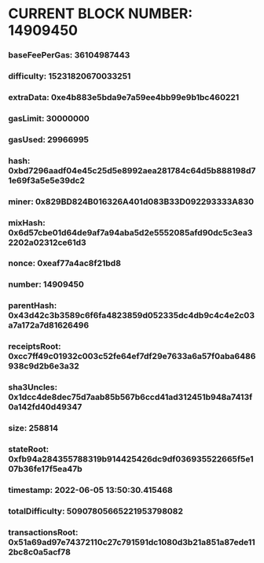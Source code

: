 # CURRENT BLOCK NUMBER: 14909450

### baseFeePerGas: 36104987443
### difficulty: 15231820670033251
### extraData: 0xe4b883e5bda9e7a59ee4bb99e9b1bc460221
### gasLimit: 30000000
### gasUsed: 29966995
### hash: 0xbd7296aadf04e45c25d5e8992aea281784c64d5b888198d71e69f3a5e5e39dc2
### miner: 0x829BD824B016326A401d083B33D092293333A830
### mixHash: 0x6d57cbe01d64de9af7a94aba5d2e5552085afd90dc5c3ea32202a02312ce61d3
### nonce: 0xeaf77a4ac8f21bd8
### number: 14909450
### parentHash: 0x43d42c3b3589c6f6fa4823859d052335dc4db9c4c4e2c03a7a172a7d81626496
### receiptsRoot: 0xcc7ff49c01932c003c52fe64ef7df29e7633a6a57f0aba6486938c9d2b6e3a32
### sha3Uncles: 0x1dcc4de8dec75d7aab85b567b6ccd41ad312451b948a7413f0a142fd40d49347
### size: 258814
### stateRoot: 0xfb94a284355788319b914425426dc9df036935522665f5e107b36fe17f5ea47b
### timestamp: 2022-06-05 13:50:30.415468
### totalDifficulty: 50907805665221953798082
### transactionsRoot: 0x51a69ad97e74372110c27c791591dc1080d3b21a851a87ede112bc8c0a5acf78
